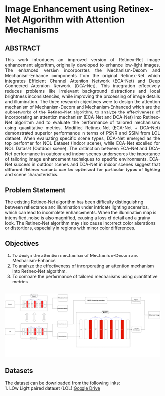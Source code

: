 # Image Enhancement using Retinex-Net Algorithm with Attention Mechanisms

## ABSTRACT
<p align="justify">
This work introduces an improved version of Retinex-Net image enhancement algorithm, originally developed to enhance low-light images. The enhanced version incorporates the Mechanism-Decom and Mechanism-Enhance components from the original Retinex-Net which integrates Efficient Channel Attention Network (ECA-Net) and Deep Connected Attention Network (DCA-Net). This integration effectively reduces problems like irrelevant background distractions and local brightness inconsistencies, while improving the processing of image details and illumination. The three research objectives were to design the attention mechanism of Mechanism-Decom and Mechanism-Enhanced which are the subnetworks of the Retinex-Net algorithm, to analyze the effectiveness of incorporating an attention mechanism (ECA-Net and DCA-Net) into Retinex-Net algorithm and to evaluate the performance of tailored mechanisms using quantitative metrics. Modified Retinex-Net (ECA-Net + DCA-Net) demonstrated superior performance in terms of PSNR and SSIM from LOL dataset. When evaluating specific scene types, DCA-Net emerged as the top performer for NOL Dataset (Indoor scene), while ECA-Net excelled for NOL Dataset (Outdoor scene). The distinction between ECA-Net and DCA-Net performance in outdoor and indoor scenes underscores the importance of tailoring image enhancement techniques to specific environments. ECA-Net success in outdoor scenes and DCA-Net in indoor scenes suggest that different Retinex variants can be optimized for particular types of lighting and scene characteristics.</p><p align="center">


## Problem Statement
The existing Retinex-Net algorithm has been difficulty distinguishing between reflectance and illumination under intricate lighting scenarios, which can lead to incomplete enhancements. When the illumination map is intensified, noise is also magnified, causing a loss of detail and a grainy look.  The Retinex-Net algorithm may also cause incorrect color alterations or distortions, especially in regions with minor color differences. 

## Objectives
1. To design the attention mechanism of Mechanism-Decom and Mechanism-Enhance.
2. To analyze the effectiveness of incorporating an attention mechanism into Retinex-Net algorithm.
3. To compare the performance of tailored mechanisms using quantitative metrics 

<br><img src="picture/framework..png" width="600"> 

## Datasets
The dataset can be downloaded from the following links:
<br>1. LOw Light paired dataset (LOL):<a href="https://drive.google.com/file/d/157bjO1_cFuSd0HWDUuAmcHRJDVyWpOxB/view">Google Drive</a> 
